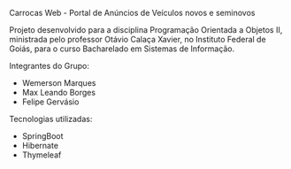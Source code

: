 Carrocas Web - Portal de Anúncios de Veículos novos e seminovos

Projeto desenvolvido para a disciplina Programação Orientada a Objetos II, ministrada pelo professor Otávio Calaça Xavier, no Instituto Federal de Goiás, para o curso Bacharelado em Sistemas de Informação. 

Integrantes do Grupo:
- Wemerson Marques
- Max Leando Borges
- Felipe Gervásio

Tecnologias utilizadas:
- SpringBoot
- Hibernate
- Thymeleaf

